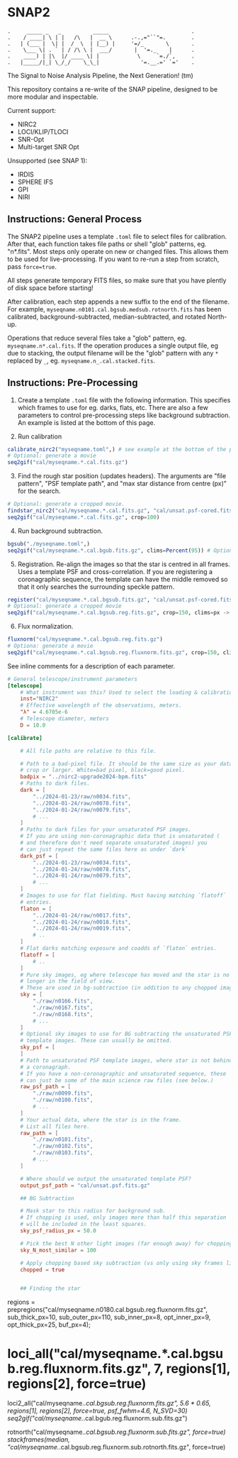 # SNAP2
```
.     _____ _   _          _____                          .
.    / ____| \ | |   /\   |  __ \      .-.,="``"=.        .
.   | (___ |  \| |  /  \  | |__) |     '=/_       \       .
.    \___ \| . ` | / /\ \ |  ___/       |  '=._    |      .
.    ____) | |\  |/ ____ \| |            \     `=./`,     .
.   |_____/|_| \_/_/    \_\_|             '=.__.=' `='    .
```
The Signal to Noise Analysis Pipeline, the Next Generation! (tm)

This repository contains a re-write of the SNAP pipeline, designed to be more modular and inspectable.

Current support:
* NIRC2
* LOCI/KLIP/TLOCI
* SNR-Opt
* Multi-target SNR Opt

Unsupported (see SNAP 1):
* IRDIS
* SPHERE IFS
* GPI
* NIRI

## Instructions: General Process

The SNAP2 pipeline uses a template `.toml` file to select files for calibration. After that, each function takes file paths or shell "glob" patterns, eg. "n*.fits". 
Most steps only operate on new or changed files. This allows them to be used for live-processing.
If you want to re-run a step from scratch, pass `force=true`.

All steps generate temporary FITS files, so make sure that you have plently of disk space before starting!

After calibration, each step appends a new suffix to the end of the filename. For example,
`myseqname.n0101.cal.bgsub.medsub.rotnorth.fits` has been calibrated, background-subtracted, median-subtracted, and rotated North-up.

Operations that reduce several files take a "glob" pattern, eg. `myseqname.n*.cal.fits`. If the operation produces a single output file, eg due to stacking, the output filename will be the "glob" pattern with any `*` replaced by `_`, eg. `myseqname.n_.cal.stacked.fits`.

##  Instructions: Pre-Processing

1. Create a template `.toml` file with the following information. This specifies which frames to use for eg. darks, flats, etc. There are also a few parameters to control pre-processing steps like background subtraction. An example is listed at the bottom of this page.

2. Run calibration
```julia
calibrate_nirc2("myseqname.toml",) # see example at the bottom of the page.
# Optional: generate a movie
seq2gif("cal/myseqname.*.cal.fits.gz")
```

3. Find the rough star position (updates headers). The arguments are "file pattern", "PSF template path", and "max star distance from centre (px)" for the search.
```julia
# Optional: generate a cropped movie.
findstar_nirc2("cal/myseqname.*.cal.fits.gz", "cal/unsat.psf-cored.fits.gz", 140,) 
seq2gif("cal/myseqname.*.cal.fits.gz", crop=100) 
```

4. Run background subtraction. 
```julia
bgsub("./myseqname.toml",)
seq2gif("cal/myseqname.*.cal.bgub.fits.gz", clims=Percent(95)) # Optional: generate a cropped movie.
```

5. Registration. Re-align the images so that the star is centred in all frames. Uses a template PSF and cross-correlation. If you are registering a coronagraphic sequence, the template can have the middle removed so that it only searches the surrounding speckle pattern.
```julia
register("cal/myseqname.*.cal.bgsub.fits.gz", "cal/unsat.psf-cored.fits.gz",)
# Optional: generate a cropped movie
seq2gif("cal/myseqname.*.cal.bgsub.reg.fits.gz", crop=150, clims=px -> quantile(px, 0.95) .* (-0.5, 1)) 
```

6. Flux normalization. 
```julia
fluxnorm("cal/myseqname.*.cal.bgsub.reg.fits.gz")
# Optiona: generate a movie
seq2gif("cal/myseqname.*.cal.bgsub.reg.fluxnorm.fits.gz", crop=150, clims=px -> quantile(px, 0.999) .* (-0.5, 1)) 
```



See inline comments for a description of each parameter.
```toml
# General telescope/instrument parameters
[telescope]
    # What instrument was this? Used to select the loading & calibration engine.
    inst="NIRC2"
    # Effective wavelength of the observations, meters.
    "λ" = 4.6705e-6
    # Telescope diameter, meters
    D = 10.0

[calibrate]

    # All file paths are relative to this file.

    # Path to a bad-pixel file. It should be the same size as your data
    # crop or larger. White=bad pixel, black=good pixel.
    badpix = "../nirc2-upgrade2024-bpm.fits"
    # Paths to dark files.
    dark = [
        "../2024-01-23/raw/n0034.fits",
        "../2024-01-24/raw/n0078.fits",
        "../2024-01-24/raw/n0079.fits",
        # ...
    ]
    # Paths to dark files for your unsaturated PSF images.
    # If you are using non-coronagraphic data that is unsaturated (
    # and therefore don't need separate unsaturated images) you 
    # can just repeat the same files here as under `dark`
    dark_psf = [
        "../2024-01-23/raw/n0034.fits", 
        "../2024-01-24/raw/n0078.fits", 
        "../2024-01-24/raw/n0079.fits", 
        # ...
    ]
    # Images to use for flat fielding. Must having matching `flatoff`
    # entries.
    flaton = [
        "../2024-01-24/raw/n0017.fits", 
        "../2024-01-24/raw/n0018.fits", 
        "../2024-01-24/raw/n0019.fits",    
        # ..
    ]
    # Flat darks matching exposure and coadds of `flaton` entries.
    flatoff = [
        # ..
    ]
    # Pure sky images, eg where telescope has moved and the star is no
    # longer in the field of view.
    # These are used in bg-subtraction (in addition to any chopped images)
    sky = [
        "./raw/n0166.fits",
        "./raw/n0167.fits",
        "./raw/n0168.fits",
        # ...
    ]
    # Optional sky images to use for BG subtracting the unsaturated PSF
    # template images. These can usually be omitted.
    sky_psf = [
    ]
    # Path to unsaturated PSF template images, where star is not behind
    # a coronagraph. 
    # If you have a non-coronagraphic and unsaturated sequence, these
    # can just be some of the main science raw files (see below.)
    raw_psf_path = [
        "./raw/n0099.fits",
        "./raw/n0100.fits",
        # ...
    ]
    # Your actual data, where the star is in the frame.
    # List all files here.
    raw_path = [
        "./raw/n0101.fits",
        "./raw/n0102.fits",
        "./raw/n0103.fits",
        # ...
    ]

    # Where should we output the unsaturated template PSF?
    output_psf_path = "cal/unsat.psf.fits.gz"

    ## BG Subtraction

    # Mask star to this radius for background sub.
    # If chopping is used, only images more than half this separation
    # will be included in the least squares.
    sky_psf_radius_px = 50.0

    # Pick the best N other light images (far enough away) for chopping sky subtraction
    sky_N_most_similar = 100

    # Apply chopping based sky subtraction (vs only using sky frames listed above)
    chopped = true


    ## Finding the star

```



regions = prepregions("cal/myseqname.n0180.cal.bgsub.reg.fluxnorm.fits.gz", sub_thick_px=10, sub_outer_px=110, sub_inner_px=8, opt_inner_px=9, opt_thick_px=25, buf_px=4);
# loci_all("cal/myseqname.*.cal.bgsub.reg.fluxnorm.fits.gz", 7, regions[1], regions[2], force=true)
loci2_all("cal/myseqname.*.cal.bgsub.reg.fluxnorm.fits.gz", 5.6 * 0.65, regions[1], regions[2], force=true, psf_fwhm=4.6, N_SVD=30)
seq2gif("cal/myseqname.*.cal.bgub.reg.fluxnorm.sub.fits.gz")

rotnorth("cal/myseqname.*.cal.bgsub.reg.fluxnorm.sub.fits.gz", force=true)
stackframes(median, "cal/myseqname.*.cal.bgsub.reg.fluxnorm.sub.rotnorth.fits.gz", force=true)
